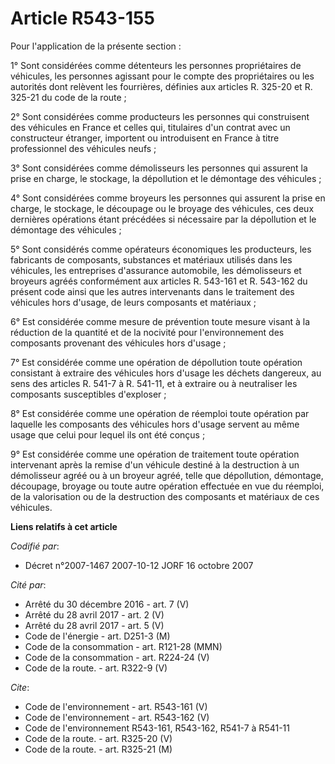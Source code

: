 # Article R543-155

Pour l'application de la présente section  :

1° Sont considérées comme détenteurs les personnes propriétaires de véhicules, les personnes agissant pour le compte des
propriétaires ou les autorités dont relèvent les fourrières, définies aux articles R. 325-20 et R. 325-21 du code de la
route ;

2° Sont considérées comme producteurs les personnes qui construisent des véhicules en France et celles qui, titulaires d'un
contrat avec un constructeur étranger, importent ou introduisent en France à titre professionnel des véhicules neufs ;

3° Sont considérées comme démolisseurs les personnes qui assurent la prise en charge, le stockage, la dépollution et le
démontage des véhicules ;

4° Sont considérées comme broyeurs les personnes qui assurent la prise en charge, le stockage, le découpage ou le broyage des
véhicules, ces deux dernières opérations étant précédées si nécessaire par la dépollution et le démontage des véhicules ;

5° Sont considérés comme opérateurs économiques les producteurs, les fabricants de composants, substances et matériaux
utilisés dans les véhicules, les entreprises d'assurance automobile, les démolisseurs et broyeurs agréés conformément aux
articles R. 543-161 et R. 543-162 du présent code ainsi que les autres intervenants dans le traitement des véhicules hors
d'usage, de leurs composants et matériaux ;

6° Est considérée comme mesure de prévention toute mesure visant à la réduction de la quantité et de la nocivité pour
l'environnement des composants provenant des véhicules hors d'usage ;

7° Est considérée comme une opération de dépollution toute opération consistant à extraire des véhicules hors d'usage les
déchets dangereux, au sens des articles R. 541-7 à R. 541-11, et à extraire ou à neutraliser les composants susceptibles
d'exploser ;

8° Est considérée comme une opération de réemploi toute opération par laquelle les composants des véhicules hors d'usage
servent au même usage que celui pour lequel ils ont été conçus ;

9° Est considérée comme une opération de traitement toute opération intervenant après la remise d'un véhicule destiné à la
destruction à un démolisseur agréé ou à un broyeur agréé, telle que dépollution, démontage, découpage, broyage ou toute autre
opération effectuée en vue du réemploi, de la valorisation ou de la destruction des composants et matériaux de ces véhicules.

**Liens relatifs à cet article**

_Codifié par_:

  - Décret n°2007-1467 2007-10-12 JORF 16 octobre 2007

_Cité par_:

  - Arrêté du 30 décembre 2016 - art. 7 (V)
  - Arrêté du 28 avril 2017 - art. 2 (V)
  - Arrêté du 28 avril 2017 - art. 5 (V)
  - Code de l'énergie - art. D251-3 (M)
  - Code de la consommation - art. R121-28 (MMN)
  - Code de la consommation - art. R224-24 (V)
  - Code de la route. - art. R322-9 (V)

_Cite_:

  - Code de l'environnement - art. R543-161 (V)
  - Code de l'environnement - art. R543-162 (V)
  - Code de l'environnement R543-161, R543-162, R541-7 à R541-11
  - Code de la route. - art. R325-20 (V)
  - Code de la route. - art. R325-21 (M)
